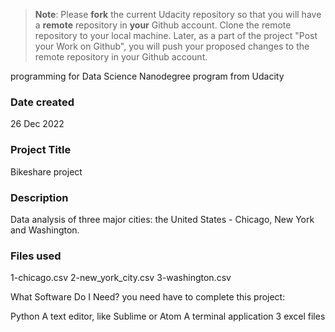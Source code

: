 >**Note**: Please **fork** the current Udacity repository so that you will have a **remote** repository in **your** Github account. Clone the remote repository to your local machine. Later, as a part of the project "Post your Work on Github", you will push your proposed changes to the remote repository in your Github account.

 programming for Data Science Nanodegree program from Udacity

### Date created
26 Dec 2022

### Project Title
Bikeshare project

### Description
Data analysis of three major cities: the United States - Chicago, New York and Washington.

### Files used
1-chicago.csv
2-new_york_city.csv
3-washington.csv


What Software Do I Need?
you need have to complete this project:

Python
A text editor, like Sublime or Atom
A terminal application
3 excel files




